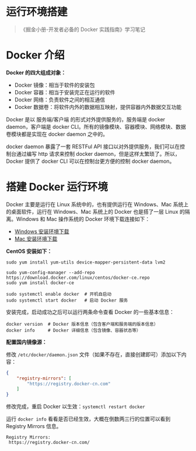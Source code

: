 <h1>运行环境搭建</h1>

> 《掘金小册-开发者必备的 Docker 实践指南》学习笔记

# Docker 介绍

**Docker 的四大组成对象：**

- Docker 镜像：相当于软件的安装包
- Docker 容器：相当于安装完正在运行的软件
- Docker 网络：负责软件之间的相互通信
- Docker 数据卷：将软件内外的数据相互映射，提供容器内外数据交互功能

Docker 是以 服务端/客户端 的形式对外提供服务的，服务端是 docker daemon，客户端是 docker CLI。所有的镜像模块、容器模块、网络模块、数据卷模块都是实现在 docker daemon 之中的。

docker daemon 暴露了一套 RESTFul API 接口以对外提供服务，我们可以在控制台通过编写 http 请求来控制 docker daemon，但是这样太繁琐了。所以，Docker 提供了 docker CLI 可以在控制台更方便的控制 docker daemon。

# 搭建 Docker 运行环境

Docker 主要是运行在 Linux 系统中的，也有提供运行在 Windows、Mac 系统上的桌面软件，运行在 Windows、Mac 系统上的 Docker 也是搭了一层 Linux 的隔离。Windows 和 Mac 操作系统的 Docker 环境下载连接如下：

- [Windows 安装环境下载](https://docs.docker.com/desktop/install/windows-install/)
- [Mac 安装环境下载](https://docs.docker.com/desktop/install/mac-install/)

**CentOS 安装如下：**

```
sudo yum install yum-utils device-mapper-persistent-data lvm2

sudo yum-config-manager --add-repo https://download.docker.com/linux/centos/docker-ce.repo
sudo yum install docker-ce

sudo systemctl enable docker  # 开机自启动
sudo systemctl start docker   # 启动 Docker 服务
```

安装完成，启动成功之后可以运行两条命令查看 Docker 的一些基本信息：

```
docker version  # Docker 版本信息（包含客户端和服务端的版本信息）
docker info     # Docker 详细信息（包含镜像、容器状态等）
```

**配置国内镜像源：**

修改 `/etc/docker/daemon.json` 文件（如果不存在，直接创建即可）添加以下内容：

```json
{
    "registry-mirrors": [
        "https://registry.docker-cn.com"
    ]
}
```

修改完成，重启 Docker 以生效：`systemctl restart docker`

运行 `docker info` 看看是否已经生效，大概在倒数两三行的位置可以看到 Registry Mirrors 信息。

```
Registry Mirrors:
 https://registry.docker-cn.com/
```

